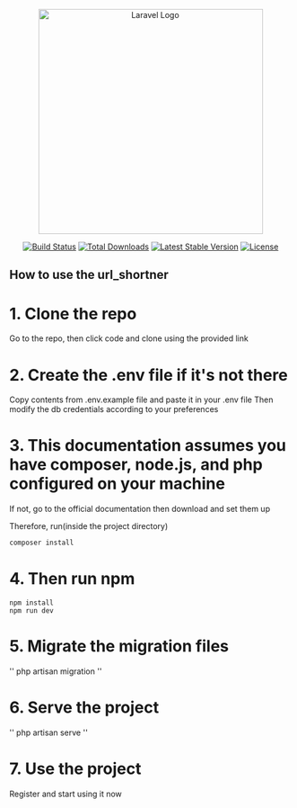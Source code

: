 <p align="center"><a href="https://laravel.com" target="_blank"><img src="https://raw.githubusercontent.com/laravel/art/master/logo-lockup/5%20SVG/2%20CMYK/1%20Full%20Color/laravel-logolockup-cmyk-red.svg" width="400" alt="Laravel Logo"></a></p>

<p align="center">
<a href="https://github.com/laravel/framework/actions"><img src="https://github.com/laravel/framework/workflows/tests/badge.svg" alt="Build Status"></a>
<a href="https://packagist.org/packages/laravel/framework"><img src="https://img.shields.io/packagist/dt/laravel/framework" alt="Total Downloads"></a>
<a href="https://packagist.org/packages/laravel/framework"><img src="https://img.shields.io/packagist/v/laravel/framework" alt="Latest Stable Version"></a>
<a href="https://packagist.org/packages/laravel/framework"><img src="https://img.shields.io/packagist/l/laravel/framework" alt="License"></a>
</p>

## How to use the url_shortner

# 1. Clone the repo
Go to the repo, then click code and clone using the provided link

# 2. Create the .env file if it's not there
Copy contents from .env.example file and paste it in your .env file
Then modify the db credentials according to your preferences

# 3. This documentation assumes you have composer, node.js, and php configured on your machine
If not, go to the official documentation then download and set them up

Therefore, run(inside the project directory) 
```python
composer install
```

# 4. Then run npm

```
npm install
npm run dev
```

# 5. Migrate the migration files
''
php artisan migration
''

# 6. Serve the project

''
php artisan serve
''

# 7. Use the project
Register and start using it now


